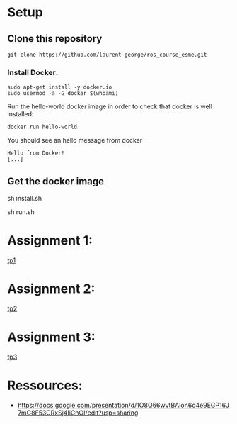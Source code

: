 # Setup
## Clone this repository

    git clone https://github.com/laurent-george/ros_course_esme.git


### Install Docker:

    sudo apt-get install -y docker.io
    sudo usermod -a -G docker $(whoami)

Run the hello-world docker image in order to check that docker is well installed:

    docker run hello-world

You should see an hello message from docker

```
Hello from Docker!
[...]
```

## Get the docker image
sh install.sh

sh run.sh


# Assignment 1:
[tp1](ros-esme-ws/tp1/TP1.pdf)

# Assignment 2:
[tp2](ros-esme-ws/tp2/tp2.pdf)

# Assignment 3:
[tp3](ros-esme-ws/be/be.pdf)


# Ressources:

- https://docs.google.com/presentation/d/1O8Q66wvtBAlon6o4e9EGP16J7mG8F53CRxSj4IiCnOI/edit?usp=sharing



